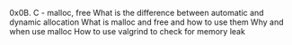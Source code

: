 0x0B. C - malloc, free
What is the difference between automatic and dynamic allocation
What is malloc and free and how to use them
Why and when use malloc
How to use valgrind to check for memory leak

